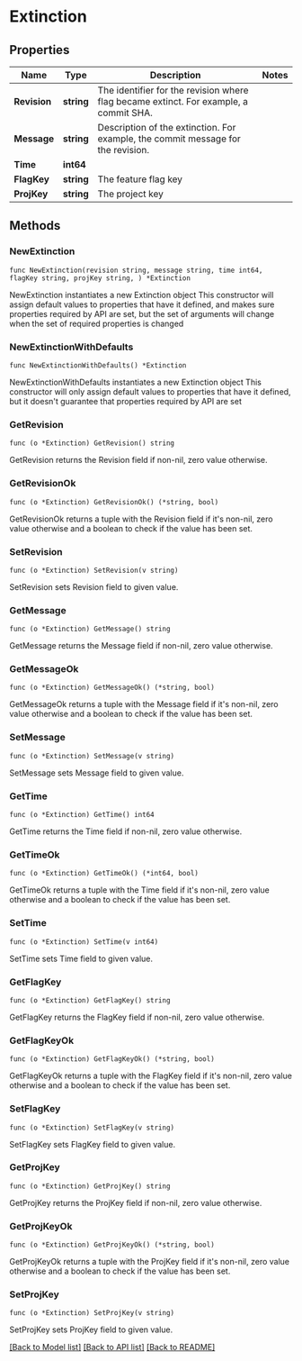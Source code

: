 # Extinction

## Properties

Name | Type | Description | Notes
------------ | ------------- | ------------- | -------------
**Revision** | **string** | The identifier for the revision where flag became extinct. For example, a commit SHA. | 
**Message** | **string** | Description of the extinction. For example, the commit message for the revision. | 
**Time** | **int64** |  | 
**FlagKey** | **string** | The feature flag key | 
**ProjKey** | **string** | The project key | 

## Methods

### NewExtinction

`func NewExtinction(revision string, message string, time int64, flagKey string, projKey string, ) *Extinction`

NewExtinction instantiates a new Extinction object
This constructor will assign default values to properties that have it defined,
and makes sure properties required by API are set, but the set of arguments
will change when the set of required properties is changed

### NewExtinctionWithDefaults

`func NewExtinctionWithDefaults() *Extinction`

NewExtinctionWithDefaults instantiates a new Extinction object
This constructor will only assign default values to properties that have it defined,
but it doesn't guarantee that properties required by API are set

### GetRevision

`func (o *Extinction) GetRevision() string`

GetRevision returns the Revision field if non-nil, zero value otherwise.

### GetRevisionOk

`func (o *Extinction) GetRevisionOk() (*string, bool)`

GetRevisionOk returns a tuple with the Revision field if it's non-nil, zero value otherwise
and a boolean to check if the value has been set.

### SetRevision

`func (o *Extinction) SetRevision(v string)`

SetRevision sets Revision field to given value.


### GetMessage

`func (o *Extinction) GetMessage() string`

GetMessage returns the Message field if non-nil, zero value otherwise.

### GetMessageOk

`func (o *Extinction) GetMessageOk() (*string, bool)`

GetMessageOk returns a tuple with the Message field if it's non-nil, zero value otherwise
and a boolean to check if the value has been set.

### SetMessage

`func (o *Extinction) SetMessage(v string)`

SetMessage sets Message field to given value.


### GetTime

`func (o *Extinction) GetTime() int64`

GetTime returns the Time field if non-nil, zero value otherwise.

### GetTimeOk

`func (o *Extinction) GetTimeOk() (*int64, bool)`

GetTimeOk returns a tuple with the Time field if it's non-nil, zero value otherwise
and a boolean to check if the value has been set.

### SetTime

`func (o *Extinction) SetTime(v int64)`

SetTime sets Time field to given value.


### GetFlagKey

`func (o *Extinction) GetFlagKey() string`

GetFlagKey returns the FlagKey field if non-nil, zero value otherwise.

### GetFlagKeyOk

`func (o *Extinction) GetFlagKeyOk() (*string, bool)`

GetFlagKeyOk returns a tuple with the FlagKey field if it's non-nil, zero value otherwise
and a boolean to check if the value has been set.

### SetFlagKey

`func (o *Extinction) SetFlagKey(v string)`

SetFlagKey sets FlagKey field to given value.


### GetProjKey

`func (o *Extinction) GetProjKey() string`

GetProjKey returns the ProjKey field if non-nil, zero value otherwise.

### GetProjKeyOk

`func (o *Extinction) GetProjKeyOk() (*string, bool)`

GetProjKeyOk returns a tuple with the ProjKey field if it's non-nil, zero value otherwise
and a boolean to check if the value has been set.

### SetProjKey

`func (o *Extinction) SetProjKey(v string)`

SetProjKey sets ProjKey field to given value.



[[Back to Model list]](../README.md#documentation-for-models) [[Back to API list]](../README.md#documentation-for-api-endpoints) [[Back to README]](../README.md)


